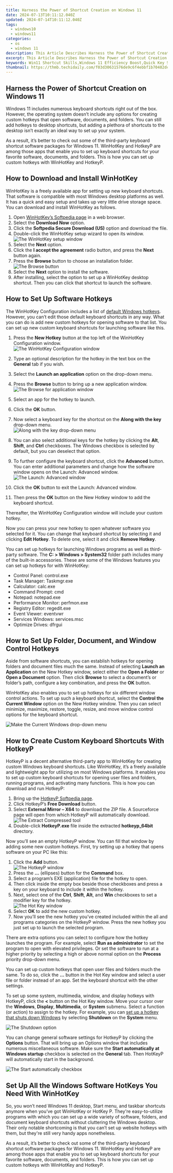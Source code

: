 ```yaml
---
title: Harness the Power of Shortcut Creation on Windows 11
date: 2024-07-13T10:11:12.040Z
updated: 2024-07-14T10:11:12.040Z
tags:
  - windows10
  - windows11
categories:
  - os
  - windows 11
description: This Article Describes Harness the Power of Shortcut Creation on Windows 11
excerpt: This Article Describes Harness the Power of Shortcut Creation on Windows 11
keywords: Win11 Shortcut Skills,Windows 11 Efficiency Boost,Quick Key Solutions (Win11),Enhance PC Speed (Windows 11),Powerful W11 Accelerators,Streamline Tasks on W11,Master Shortcut Techniques (Win11)
thumbnail: https://thmb.techidaily.com/f03d30631576de9c6f4ebbf1b70482dc429c1bbf94f405ab42db14407ed62e05.jpg
---
```


## Harness the Power of Shortcut Creation on Windows 11

 Windows 11 includes numerous keyboard shortcuts right out of the box. However, the operating system doesn’t include any options for creating custom hotkeys that open software, documents, and folders. You can still add hotkeys to desktop shortcuts, but adding a plethora of shortcuts to the desktop isn’t exactly an ideal way to set up your system.

 As a result, it’s better to check out some of the third-party keyboard shortcut software packages for Windows 11\. WinHotKey and HotkeyP are among those apps that enable you to set up keyboard shortcuts for your favorite software, documents, and folders. This is how you can set up custom hotkeys with WinHotKey and HotkeyP.

## How to Download and Install WinHotKey

 WinHotKey is a freely available app for setting up new keyboard shortcuts. That software is compatible with most Windows desktop platforms as well. It has a quick and easy setup and takes up very little drive storage space. You can download and install WinHotKey as follows.

1. Open [WinHotKey’s Softpedia page](https://www.softpedia.com/get/System/Launchers-Shutdown-Tools/WinHotKey.shtml) in a web browser.
2. Select the **Download Now** option.
3. Click the **Softpedia Secure Download (US)** option and download the file.
4. Double-click the WinHotKey setup wizard to open its window.  
![The WinHotKey setup window](https://static1.makeuseofimages.com/wordpress/wp-content/uploads/2021/12/WinHotKey-setup-wizard.png)
5. Select the **Next** option.
6. Click the **I accept the agreement** radio button, and press the **Next** button again.
7. Press the **Browse** button to choose an installation folder.  
![The Browse button](https://static1.makeuseofimages.com/wordpress/wp-content/uploads/2021/12/The-Browse-button.png)
8. Select the **Next** option to install the software.
9. After installing, select the option to set up a WinHotKey desktop shortcut. Then you can click that shortcut to launch the software.

## How to Set Up Software Hotkeys

 The WinHotKey Configuration includes a list of [default Windows hotkeys](https://www.makeuseof.com/tag/windows-shortcuts-101-ultimate-keyboard-shortcut-guide/). However, you can’t edit those default keyboard shortcuts in any way. What you can do is add new custom hotkeys for opening software to that list. You can set up new custom keyboard shortcuts for launching software like this.

1. Press the **New Hotkey** button at the top left of the WinHotKey Configuration window.  
![The WinHotKey Configuration window](https://static1.makeuseofimages.com/wordpress/wp-content/uploads/2021/12/winhotkey-configuration-window.png)
2. Type an optional description for the hotkey in the text box on the **General** tab if you wish.
3. Select the **Launch an application** option on the drop-down menu.
4. Press the **Browse** button to bring up a new application window.  
![The Browse for application window](https://static1.makeuseofimages.com/wordpress/wp-content/uploads/2021/12/browse-for-application-window.png)
5. Select an app for the hotkey to launch.

1. Click the **OK** button.
2. Now select a keyboard key for the shortcut on the **Along with the key** drop-down menu.  
![Along with the key drop-down menu](https://static1.makeuseofimages.com/wordpress/wp-content/uploads/2021/12/along-with-the-key-drop-down-menu.png)
3. You can also select additional keys for the hotkey by clicking the **Alt**, **Shift**, and **Ctrl** checkboxes. The Windows checkbox is selected by default, but you can deselect that option.
4. To further configure the keyboard shortcut, click the **Advanced** button. You can enter additional parameters and change how the software window opens on the Launch: Advanced window.  
![The Launch: Advanced window](https://static1.makeuseofimages.com/wordpress/wp-content/uploads/2021/12/launch-advanced-window.png)
5. Click the **OK** button to exit the Launch: Advanced window.
6. Then press the **OK** button on the New Hotkey window to add the keyboard shortcut.

 Thereafter, the WinHotKey Configuration window will include your custom hotkey.

 Now you can press your new hotkey to open whatever software you selected for it. You can change that keyboard shortcut by selecting it and clicking **Edit Hotkey**. To delete one, select it and click **Remove Hotkey**.

 You can set up hotkeys for launching Windows programs as well as third-party software. The **C: > Windows > System32** folder path includes many of the built-in accessories. These are some of the Windows features you can set up hotkeys for with WinHotKey:

* Control Panel: control.exe
* Task Manager: Taskmgr.exe
* Calculator: calc.exe
* Command Prompt: cmd
* Notepad: notepad.exe
* Performance Monitor: perfmon.exe
* Registry Editor: regedit.exe
* Event Viewer: eventvwr
* Services Windows: services.msc
* Optimize Drives: dfrgui

## How to Set Up Folder, Document, and Window Control Hotkeys

 Aside from software shortcuts, you can establish hotkeys for opening folders and document files much the same. Instead of selecting **Launch an Application** on the New Hotkey window, select either the **Open a Folder** or **Open a Document** option. Then click **Browse** to select a document’s or folder’s path, configure a key combination, and press the **OK** button.

 WinHotKey also enables you to set up hotkeys for six different window control actions. To set up such a keyboard shortcut, select the **Control the Current Window** option on the New Hotkey window. Then you can select minimize, maximize, restore, toggle, resize, and move window control options for the keyboard shortcut.

![Make the Current Windows drop-down menu](https://static1.makeuseofimages.com/wordpress/wp-content/uploads/2021/12/make-the-current-window-drop-down-menu.png)

## How to Create Custom Keyboard Shortcuts With HotkeyP

 HotkeyP is a decent alternative third-party app to WinHotKey for creating custom Windows keyboard shortcuts. Like WinHotKey, it’s a freely available and lightweight app for utilizing on most Windows platforms. It enables you to set up custom keyboard shortcuts for opening user files and folders, running programs, and activating many functions. This is how you can download and run HotkeyP:

1. Bring up the [HotkeyP Softpedia page](https://www.softpedia.com/get/System/OS-Enhancements/HotkeyP.shtml).
2. Click HotkeyP’s **Free Download** button.
3. Select **External Mirror – X64** to download the ZIP file. A Sourceforce page will open from which HotkeyP will automatically download.  
![The Extract Compressed tool](https://static1.makeuseofimages.com/wordpress/wp-content/uploads/2023/09/extract-compressed-zip-folder.jpg)
4. Double-click **HotkeyP.exe** file inside the extracted **hotkeyp\_64bit** directory.

 Now you’ll see an empty HotkeyP window. You can fill that window by adding some new custom hotkeys. First, try setting up a hotkey that opens software on your PC like this:

1. Click the **Add** button.  
![The HotkeyP window](https://static1.makeuseofimages.com/wordpress/wp-content/uploads/2023/09/hotkeyp-window.jpg)
2. Press the **…** (ellipses) button for the **Command** box.
3. Select a program’s EXE (application) file for the hotkey to open.
4. Then click inside the empty box beside those checkboxes and press a key on your keyboard to include it within the hotkey.
5. Next, select one of the **Ctrl**, **Shift**, **Alt**, and **Win** checkboxes to set a modifier key for the hotkey.  
![The Hot Key window](https://static1.makeuseofimages.com/wordpress/wp-content/uploads/2023/09/the-hot-key-window.jpg)
6. Select **OK** to add the new custom hotkey.
7. Now you’ll see the new hotkey you’ve created included within the all and programs categories on the HotkeyP window. Press the new hotkey you just set up to launch the selected program.

 There are extra options you can select to configure how the hotkey launches the program. For example, select **Run as administrator** to set the program to open with elevated privileges. Or set the software to run at a higher priority by selecting a high or above normal option on the **Process** priority drop-down menu.

 You can set up custom hotkeys that open user files and folders much the same. To do so, click the **…** button in the Hot Key window and select a user file or folder instead of an app. Set the keyboard shortcut with the other settings.

 To set up some system, multimedia, window, and display hotkeys with HotkeyP, click the **<** button on the Hot Key window. Move your cursor over the **Windows**, **Display**, **Multimedia**, or **System** submenu. Select a function (or action) to assign to the hotkey. For example, you can [set up a hotkey that shuts down Windows](http://www.makeuseof.com/tag/how-to-shutdown-or-sleep-windows-10-with-a-keyboard-shortcut/) by selecting **Shutdown** on the **System** menu.

![The Shutdown option](https://static1.makeuseofimages.com/wordpress/wp-content/uploads/2023/09/the-shutdown-option.jpg)

 You can change general software settings for HotkeyP by clicking the **Options** button. That will bring up an Options window that includes numerous miscellaneous software. Make sure the **Start automatically at Windows startup** checkbox is selected on the **General** tab. Then HotKeyP will automatically start in the background.

![The Start automatically checkbox](https://static1.makeuseofimages.com/wordpress/wp-content/uploads/2023/09/the-start-automatically-checkbox.jpg)

## Set Up All the Windows Software HotKeys You Need With WinHotKey

 So, you won’t need Windows 11 desktop, Start menu, and taskbar shortcuts anymore when you’ve got WinHotKey or HotKey P. They're easy-to-utilize programs with which you can set up a wide variety of software, folders, and document keyboard shortcuts without cluttering the Windows desktop. Their only notable shortcoming is that you can’t set up website hotkeys with them, but they're still very handy apps nonetheless.

 As a result, it’s better to check out some of the third-party keyboard shortcut software packages for Windows 11\. WinHotKey and HotkeyP are among those apps that enable you to set up keyboard shortcuts for your favorite software, documents, and folders. This is how you can set up custom hotkeys with WinHotKey and HotkeyP.



<ins class="adsbygoogle"
      style="display:block"
      data-ad-client="ca-pub-7571918770474297"
      data-ad-slot="8358498916"
      data-ad-format="auto"
      data-full-width-responsive="true"></ins>

